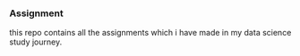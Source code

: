 ### Assignment
this repo contains all the assignments which i have made in my data science study journey.
